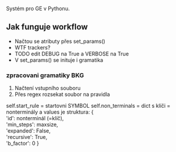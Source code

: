 Systém pro GE v Pythonu.

## Jak funguje workflow
* Načtou se atributy přes set_params()
*  WTF trackers?
* TODO edit DEBUG na True a VERBOSE na True
* V set_params() se inituje i gramatika
### zpracovani gramatiky BKG
1) Načtení vstupního souboru
2) Přes regex rozsekat soubor na pravidla

self.start_rule = startovni SYMBOL
self.non_terminals = dict s klíči = nonterminály a values je struktura:
{  
    'id': nonterminál (=klíč),  
    'min_steps': maxsize,  
    'expanded': False,  
    'recursive': True,  
    'b_factor': 0
}
			